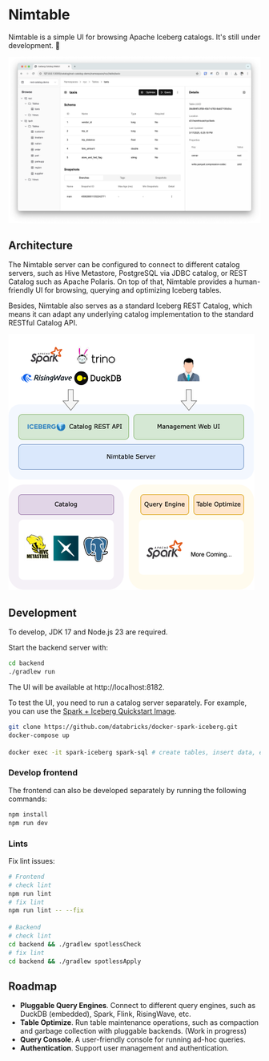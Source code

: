 Nimtable
===================

Nimtable is a simple UI for browsing Apache Iceberg catalogs. It's still under development. 🚧

![Screenshot](./docs/screenshot.png)

## Architecture

The Nimtable server can be configured to connect to different catalog servers, such as Hive Metastore, PostgreSQL via JDBC catalog, or REST Catalog such as Apache Polaris. On top of that, Nimtable provides a human-friendly UI for browsing, querying and optimizing Iceberg tables.

Besides, Nimtable also serves as a standard Iceberg REST Catalog, which means it can adapt any underlying catalog implementation to the standard RESTful Catalog API.

<img src="docs/nimtable-arch.drawio.png" alt="Architecture" width=491>

## Development

To develop, JDK 17 and Node.js 23 are required.

Start the backend server with:

```bash
cd backend
./gradlew run
```

The UI will be available at http://localhost:8182.

To test the UI, you need to run a catalog server separately. For example, you can use the [Spark + Iceberg Quickstart Image](https://github.com/databricks/docker-spark-iceberg/).

```bash
git clone https://github.com/databricks/docker-spark-iceberg.git
docker-compose up

docker exec -it spark-iceberg spark-sql # create tables, insert data, etc.
```

### Develop frontend

The frontend can also be developed separately by running the following commands:

```bash
npm install
npm run dev
```

### Lints

Fix lint issues:
```bash
# Frontend
# check lint
npm run lint
# fix lint
npm run lint -- --fix

# Backend
# check lint
cd backend && ./gradlew spotlessCheck
# fix lint
cd backend && ./gradlew spotlessApply
```

## Roadmap

- **Pluggable Query Engines**. Connect to different query engines, such as DuckDB (embedded), Spark, Flink, RisingWave, etc.
- **Table Optimize**. Run table maintenance operations, such as compaction and garbage collection with pluggable backends. (Work in progress)
- **Query Console**. A user-friendly console for running ad-hoc queries.
- **Authentication**. Support user management and authentication.